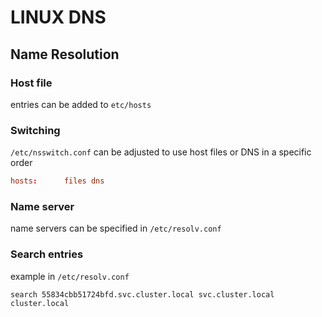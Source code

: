 # LINUX DNS

## Name Resolution

### Host file
entries can be added to `etc/hosts`

### Switching
`/etc/nsswitch.conf` can be adjusted to use host files or DNS in a specific order

```conf
hosts:      files dns
```

### Name server
name servers can be specified in `/etc/resolv.conf`

### Search entries
example in `/etc/resolv.conf`

```
search 55834cbb51724bfd.svc.cluster.local svc.cluster.local cluster.local
```